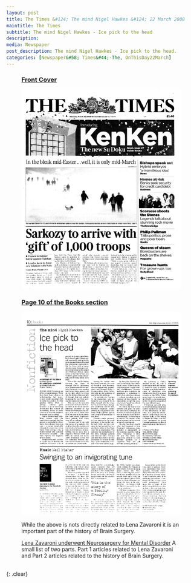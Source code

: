 ```yaml
---
layout: post
title: The Times &#124; The mind Nigel Hawkes &#124; 22 March 2008
maintitle: The Times
subtitle: The mind Nigel Hawkes - Ice pick to the head
description: 
media: Newspaper
post_description: The mind Nigel Hawkes - Ice pick to the head.
categories: [Newspaper&#58; Times&#44;-The, OnThisDay22March]
---
```


<figure class="fig1">
<h3 id="infobox1"><a href="#infobox1">Front Cover</a></h3>
<a href="/assets/images/newspapers/0FFO-2008-0322-0001.jpeg"><img src="/assets/images/newspapers/0FFO-2008-0322-0001.jpeg" class="full-width zoom-in" /></a>
</figure>

<figure class="fig2">
<h3 id="infobox2"><a href="#infobox2">Page 10 of the Books section</a></h3>
<a href="/assets/images/newspapers/0FFO-2008-0322-0198.png"><img src="/assets/images/newspapers/0FFO-2008-0322-0198.png" class="full-width zoom-in" /></a>
</figure>

<figure class="fig3">
<p>While the above is nots directly related to Lena Zavaroni it is an important part of the history of Brain Surgery.</p>
<p><a href="/1999-09-07-lena-zavaroni-underwent-neurosurgery-for-mental-disorder">Lena Zavaroni underwent Neurosurgery for Mental Disorder</a> A small list of two parts. Part 1 articles related to Lena Zavaroni and Part 2 articles related to the history of Brain Surgery.</p>
</figure>

<br />{: .clear}

